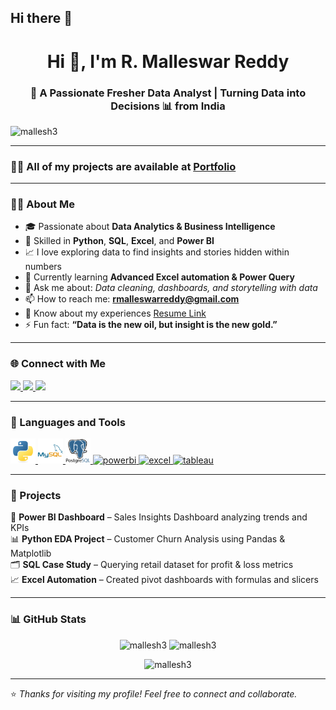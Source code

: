 ## Hi there 👋  
<h1 align="center">Hi 👋, I'm R. Malleswar Reddy</h1>
<h3 align="center">🎯 A Passionate Fresher Data Analyst | Turning Data into Decisions 📊 from India</h3>

<p align="left"> 
  <img src="https://komarev.com/ghpvc/?username=mallesh3&label=Profile%20views&color=0e75b6&style=flat" alt="mallesh3" /> 
</p>

---

### 👨‍💻 All of my projects are available at [Portfolio](#)

---

### 👨‍💻 About Me  
- 🎓 Passionate about **Data Analytics & Business Intelligence**  
- 🧠 Skilled in **Python**, **SQL**, **Excel**, and **Power BI**  
- 📈 I love exploring data to find insights and stories hidden within numbers  
- 🚀 Currently learning **Advanced Excel automation & Power Query**  
- 💬 Ask me about: *Data cleaning, dashboards, and storytelling with data*  
- 📫 How to reach me: **rmalleswarreddy@gmail.com**  
- 📄 Know about my experiences [Resume Link](#)  
- ⚡ Fun fact: **“Data is the new oil, but insight is the new gold.”**

---

### 🌐 Connect with Me  
<p align="left">
  <a href="https://www.linkedin.com/in/rmona-malleswar-reddy93900/" target="_blank">
    <img src="https://img.shields.io/badge/LinkedIn-blue?style=for-the-badge&logo=linkedin" />
  </a> 
  
   <a href="mailto:rmalleswarreddy@gmail.com">
      <img src="https://img.shields.io/badge/Email-red?style=for-the-badge&logo=gmail" />
    </a>
    
  <a href="https://github.com/mallesh3">
    <img src="https://img.shields.io/badge/GitHub-black?style=for-the-badge&logo=github" />
  </a>
</p>

---

### 🧰 Languages and Tools  
<p align="left"> 
  <a href="https://www.python.org" target="_blank" rel="noreferrer"> 
    <img src="https://raw.githubusercontent.com/devicons/devicon/master/icons/python/python-original.svg" alt="python" width="40" height="40"/> 
  </a> 
  <a href="https://www.mysql.com/" target="_blank" rel="noreferrer"> 
    <img src="https://raw.githubusercontent.com/devicons/devicon/master/icons/mysql/mysql-original-wordmark.svg" alt="mysql" width="40" height="40"/> 
  </a> 
  <a href="https://www.postgresql.org" target="_blank" rel="noreferrer"> 
    <img src="https://raw.githubusercontent.com/devicons/devicon/master/icons/postgresql/postgresql-original-wordmark.svg" alt="postgresql" width="40" height="40"/> 
  </a> 
  <a href="https://powerbi.microsoft.com/" target="_blank" rel="noreferrer"> 
    <img src="https://github.com/user-attachments/assets/5c6df7f3-5262-4fb9-a1f9-aee317fcfaec" alt="powerbi" width="40" height="40"/>   
  </a>
  <a href="https://www.microsoft.com/en-in/microsoft-365/excel" target="_blank" rel="noreferrer"> 
    <img src="https://github.com/user-attachments/assets/5ab395b3-7d14-417e-945f-482d68cd0166" alt="excel" width="40" height="40"/>
  </a>
   <a href="https://www.tableau.com/" target="_blank" rel="noreferrer"> 
    <img src="https://github.com/user-attachments/assets/ff4ad9ef-780f-469e-af8f-d6e55e2abf0a"alt="tableau" width="40" height="40"/>  

  </a>
</p>

---

### 💼 Projects  
🌟 **Power BI Dashboard** – Sales Insights Dashboard analyzing trends and KPIs  
📊 **Python EDA Project** – Customer Churn Analysis using Pandas & Matplotlib  
🗂️ **SQL Case Study** – Querying retail dataset for profit & loss metrics  
📈 **Excel Automation** – Created pivot dashboards with formulas and slicers  

---

### 📊 GitHub Stats  

<p align="center">
  <img src="https://github-readme-stats.vercel.app/api/top-langs?username=mallesh3&show_icons=true&locale=en&theme=tokyonight" alt="mallesh3" height="180px"/>
  <img src="https://github-readme-stats.vercel.app/api?username=mallesh3&show_icons=true&locale=en&theme=tokyonight" alt="mallesh3" height="180px"/>
</p>

<p align="center">
  <img src="https://github-readme-streak-stats.herokuapp.com/?user=mallesh3&theme=tokyonight" alt="mallesh3" />
</p>

---

⭐ *Thanks for visiting my profile! Feel free to connect and collaborate.*  




